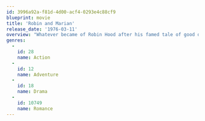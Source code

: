 ```yaml
---
id: 3996a92a-f81d-4d00-acf4-0293e4c88cf9
blueprint: movie
title: 'Robin and Marian'
release_date: '1976-03-11'
overview: "Whatever became of Robin Hood after his famed tale of good deeds ended? Now you can find out, in this sequel that takes place years after Robin and his merry men bested the Sheriff of Nottingham. After following Richard the Lionhearted to the crusades, Robin (Sean Connery) returns to Sherwood Forest to find things drastically changed. Audrey Hepburn plays the stalwart Marian … who's joined a nunnery!"
genres:
  -
    id: 28
    name: Action
  -
    id: 12
    name: Adventure
  -
    id: 18
    name: Drama
  -
    id: 10749
    name: Romance
---
```

